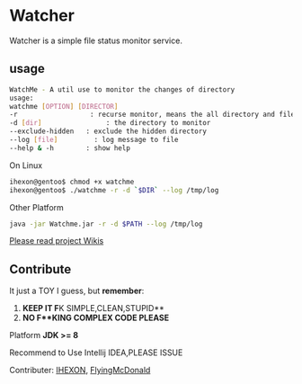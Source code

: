 # Watcher

Watcher is a simple file status monitor service.

## usage

```bash
WatchMe - A util use to monitor the changes of directory
usage:
watchme [OPTION] [DIRECTOR]
-r                  : recurse monitor, means the all directory and file will be monitor
-d [dir]                : the directory to monitor
--exclude-hidden   : exclude the hidden directory
--log [file]         : log message to file
--help & -h        : show help
```

On Linux



```bash
ihexon@gentoo$ chmod +x watchme
ihexon@gentoo$ ./watchme -r -d `$DIR` --log /tmp/log
```

Other Platform

```bash
java -jar Watchme.jar -r -d $PATH --log /tmp/log
```

[Please read project Wikis](https://github.com/ihexon/Watcher/wiki/WatchMe%E6%96%87%E6%A1%A3)

## Contribute

It just a TOY I guess, but **remember**: 

 1. **KEEP IT F**K SIMPLE,CLEAN,STUPID**
 2. **NO F\*\*KING COMPLEX CODE PLEASE**

Platform **JDK >= 8**

Recommend to Use Intellij IDEA,PLEASE ISSUE


Contributer: [IHEXON](https://github.com/ihexon), [FlyingMcDonald](https://github.com/FlyingMcDonald)
